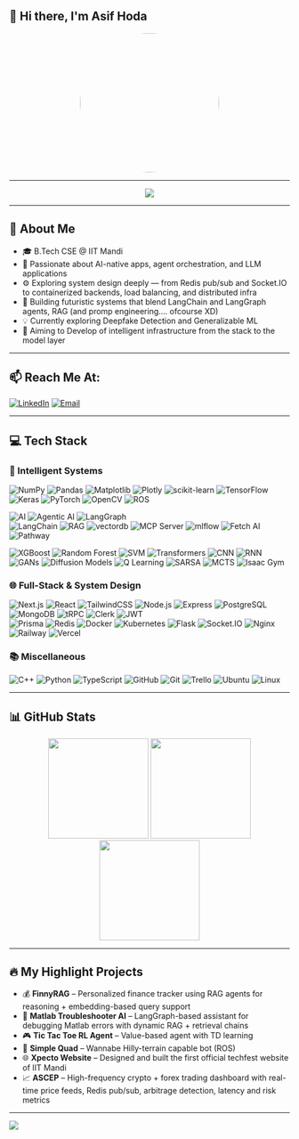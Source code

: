 ## 👋 Hi there, I'm Asif Hoda

<p align="center">
  <img src="https://sdk.bitmoji.com/render/panel/fc5507ba-0b77-439b-a135-1fa8827aa188-afdc45e0-9df4-426d-a52e-dafb2cb2a570-v1.png?transparent=1&palette=1" width="250" style="border-radius: 50%" />
</p>

---

<p align="center">
  <img src="https://readme-typing-svg.herokuapp.com?font=Fira+Code&size=24&pause=1000&color=00F7FF&center=true&vCenter=true&width=800&height=50&lines=CS+undergrad+@+IIT+Mandi+(2023-27);AI+%7C+Agentic+AI+%7C+LLM+Systems+%7C+RAG+%7C+DL;Fullstack+%7C+LangGraph+%7C+Autonomous+Systems"/>
</p>

---

## 🧠 About Me
- 🎓 B.Tech CSE @ IIT Mandi
- 🚀 Passionate about AI-native apps, agent orchestration, and LLM applications
- ⚙️ Exploring system design deeply — from Redis pub/sub and Socket.IO to containerized backends, load balancing, and distributed infra 
- 🤖 Building futuristic systems that blend LangChain and LangGraph agents, RAG (and promp engineering.... ofcourse XD)
- 💡 Currently exploring Deepfake Detection and Generalizable ML
- 🧱 Aiming to Develop of intelligent infrastructure from the stack to the model layer

---

## 📫 Reach Me At:
[![LinkedIn](https://img.shields.io/badge/LinkedIn-%230077B5.svg?style=flat-square&logo=linkedin&logoColor=white)](https://www.linkedin.com/in/asif-hoda-4312b4288/) 
[![Email](https://img.shields.io/badge/hoda.asif123@gmail.com-D14836?style=flat-square&logo=gmail&logoColor=white)](mailto:hoda.asif123@gmail.com)

---

## 💻 Tech Stack

### 🧠 Intelligent Systems  
![NumPy](https://img.shields.io/badge/numpy-%23013243.svg?style=for-the-badge&logo=numpy&logoColor=white)
![Pandas](https://img.shields.io/badge/pandas-%23150458.svg?style=for-the-badge&logo=pandas&logoColor=white)
![Matplotlib](https://img.shields.io/badge/Matplotlib-%23ffffff.svg?style=for-the-badge&logo=Matplotlib&logoColor=black)
![Plotly](https://img.shields.io/badge/Plotly-%233F4F75.svg?style=for-the-badge&logo=plotly&logoColor=white)
![scikit-learn](https://img.shields.io/badge/scikit--learn-%23F7931E.svg?style=for-the-badge&logo=scikit-learn&logoColor=white)
![TensorFlow](https://img.shields.io/badge/TensorFlow-FF6F00?style=for-the-badge&logo=tensorflow&logoColor=white)
![Keras](https://img.shields.io/badge/Keras-D00000?style=for-the-badge&logo=keras&logoColor=white)
![PyTorch](https://img.shields.io/badge/PyTorch-EE4C2C?style=for-the-badge&logo=pytorch&logoColor=white)
![OpenCV](https://img.shields.io/badge/OpenCV-5C3EE8?style=for-the-badge&logo=opencv&logoColor=white)
![ROS](https://img.shields.io/badge/ros-22313F?style=for-the-badge)

![AI](https://img.shields.io/badge/AI-1E90FF?style=for-the-badge)
![Agentic AI](https://img.shields.io/badge/Agentic_AI-20B2AA?style=for-the-badge)
![LangGraph](https://img.shields.io/badge/LangGraph-333333?style=for-the-badge)  
![LangChain](https://img.shields.io/badge/LangChain-0FA36B?style=for-the-badge&logo=langchain&logoColor=white)
![RAG](https://img.shields.io/badge/RAG-6A5ACD?style=for-the-badge)
![vectordb](https://img.shields.io/badge/vectordb-336791?style=for-the-badge&logo=postgresql&logoColor=white)
![MCP Server](https://img.shields.io/badge/mcp-708090?style=for-the-badge)
![mlflow](https://img.shields.io/badge/mlflow-%23d9ead3.svg?style=for-the-badge&logo=numpy&logoColor=blue)
![Fetch AI](https://img.shields.io/badge/Fetch_AI-8A2BE2?style=for-the-badge)
![Pathway](https://img.shields.io/badge/Pathway-FF4500?style=for-the-badge)  

![XGBoost](https://img.shields.io/badge/XGBoost-FCA121?style=for-the-badge)
![Random Forest](https://img.shields.io/badge/Random_Forest-228B22?style=for-the-badge)
![SVM](https://img.shields.io/badge/SVM-4E4E4E?style=for-the-badge)
![Transformers](https://img.shields.io/badge/Transformers-FFD700?style=for-the-badge)
![CNN](https://img.shields.io/badge/CNN-FF0000?style=for-the-badge)
![RNN](https://img.shields.io/badge/RNN-00BFFF?style=for-the-badge)
![GANs](https://img.shields.io/badge/GANs-8B008B?style=for-the-badge)
![Diffusion Models](https://img.shields.io/badge/Diffusion_Models-483D8B?style=for-the-badge)
![Q Learning](https://img.shields.io/badge/Q_Learning-1E1E1E?style=for-the-badge)
![SARSA](https://img.shields.io/badge/SARSA-191970?style=for-the-badge)
![MCTS](https://img.shields.io/badge/MCTS-8FBC8F?style=for-the-badge)
![Isaac Gym](https://img.shields.io/badge/Isaac_Gym-5A5A5A?style=for-the-badge)

### 🌐 Full-Stack & System Design  
![Next.js](https://img.shields.io/badge/Next.js-000000?style=for-the-badge&logo=next.js&logoColor=white)
![React](https://img.shields.io/badge/React-20232A?style=for-the-badge&logo=react&logoColor=61DAFB)
![TailwindCSS](https://img.shields.io/badge/TailwindCSS-38B2AC?style=for-the-badge&logo=tailwind-css&logoColor=white)
![Node.js](https://img.shields.io/badge/Node.js-339933?style=for-the-badge&logo=node.js&logoColor=white)
![Express](https://img.shields.io/badge/Express.js-404D59?style=for-the-badge)
![PostgreSQL](https://img.shields.io/badge/PostgreSQL-336791?style=for-the-badge&logo=postgresql&logoColor=white)
![MongoDB](https://img.shields.io/badge/MongoDB-4EA94B?style=for-the-badge&logo=mongodb&logoColor=white)
![tRPC](https://img.shields.io/badge/tRPC-000000?style=for-the-badge)
![Clerk](https://img.shields.io/badge/Clerk-3B82F6?style=for-the-badge)
![JWT](https://img.shields.io/badge/JWT-333333?style=for-the-badge)  
![Prisma](https://img.shields.io/badge/Prisma-2D3748?style=for-the-badge&logo=prisma&logoColor=white)
![Redis](https://img.shields.io/badge/Redis-DC382D?style=for-the-badge&logo=redis&logoColor=white)
![Docker](https://img.shields.io/badge/Docker-2496ED?style=for-the-badge&logo=docker&logoColor=white)
![Kubernetes](https://img.shields.io/badge/Kubernetes-326CE5?style=for-the-badge&logo=kubernetes&logoColor=white)
![Flask](https://img.shields.io/badge/Flask-000000?style=for-the-badge&logo=flask&logoColor=white)
![Socket.IO](https://img.shields.io/badge/Socket.IO-010101?style=for-the-badge&logo=socket.io&logoColor=white)
![Nginx](https://img.shields.io/badge/Nginx-009639?style=for-the-badge&logo=nginx&logoColor=white)
![Railway](https://img.shields.io/badge/Railway-000000?style=for-the-badge&logo=railway&logoColor=white)
![Vercel](https://img.shields.io/badge/Vercel-000000?style=for-the-badge&logo=vercel&logoColor=white)

### 📚 Miscellaneous  
![C++](https://img.shields.io/badge/c++-00599C?style=for-the-badge&logo=c%2B%2B&logoColor=white)
![Python](https://img.shields.io/badge/python-3670A0?style=for-the-badge&logo=python&logoColor=ffdd54)
![TypeScript](https://img.shields.io/badge/typeScript-3178C6?style=for-the-badge&logo=typescript&logoColor=white)
![GitHub](https://img.shields.io/badge/GitHub-181717?style=for-the-badge&logo=github)
![Git](https://img.shields.io/badge/git-%23F05033.svg?style=for-the-badge&logo=git&logoColor=white)
![Trello](https://img.shields.io/badge/Trello-%23026AA7.svg?style=for-the-badge&logo=Trello&logoColor=white)
![Ubuntu](https://img.shields.io/badge/Ubuntu-E95420?style=for-the-badge&logo=ubuntu&logoColor=white)
![Linux](https://img.shields.io/badge/Linux-FCC624?style=for-the-badge&logo=linux&logoColor=black)

---

## 📊 GitHub Stats
<div align="center">
  <img src="https://github-readme-stats.vercel.app/api?username=mrhello291&show_icons=true&theme=github_dark&hide_border=true&count_private=true" height="180px"/>
  <img src="https://github-readme-streak-stats.herokuapp.com/?user=mrhello291&theme=github-dark&hide_border=true" height="180px"/>
</div>

<div align="center">
  <img src="https://github-readme-stats.vercel.app/api/top-langs/?username=mrhello291&layout=compact&theme=github_dark&hide_border=true" height="180px"/>
</div>

---

## 🔥 My Highlight Projects
- 💰 **FinnyRAG** – Personalized finance tracker using RAG agents for reasoning + embedding-based query support
- 🧠 **Matlab Troubleshooter AI** – LangGraph-based assistant for debugging Matlab errors with dynamic RAG + retrieval chains
- 🎮 **Tic Tac Toe RL Agent** – Value-based agent with TD learning
- 🤖 **Simple Quad** – Wannabe Hilly-terrain capable bot (ROS)
- 🌐 **Xpecto Website** – Designed and built the first official techfest website of IIT Mandi
- 📈 **ASCEP** – High-frequency crypto + forex trading dashboard with real-time price feeds, Redis pub/sub, arbitrage detection, latency and risk metrics  

---

[![](https://visitcount.itsvg.in/api?id=mrhello291&icon=0&color=0)](https://visitcount.itsvg.in)
